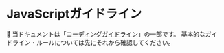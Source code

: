 # JavaScriptガイドライン

🔰 当ドキュメントは「[コーディングガイドライン](../index.md)」の一部です。
基本的なガイドライン・ルールについては先にそれから確認してください。
